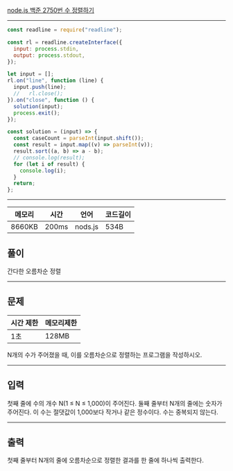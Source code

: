 [node.js 백준 2750번 수 정렬하기](https://www.acmicpc.net/problem/2750)

---

```javascript
const readline = require("readline");

const rl = readline.createInterface({
  input: process.stdin,
  output: process.stdout,
});

let input = [];
rl.on("line", function (line) {
  input.push(line);
  //   rl.close();
}).on("close", function () {
  solution(input);
  process.exit();
});

const solution = (input) => {
  const caseCount = parseInt(input.shift());
  const result = input.map((v) => parseInt(v));
  result.sort((a, b) => a - b);
  // console.log(result);
  for (let i of result) {
    console.log(i);
  }
  return;
};
```

---

| 메모리 | 시간  | 언어    | 코드길이 |
| ------ | ----- | ------- | -------- |
| 8660KB | 200ms | nods.js | 534B     |

## 풀이

간다한 오름차순 정렬

---

## 문제

| 시간 제한 | 메모리제한 |
| --------- | ---------- |
| 1초       | 128MB      |

N개의 수가 주어졌을 때, 이를 오름차순으로 정렬하는 프로그램을 작성하시오.

---

## 입력

첫째 줄에 수의 개수 N(1 ≤ N ≤ 1,000)이 주어진다. 둘째 줄부터 N개의 줄에는 숫자가 주어진다. 이 수는 절댓값이 1,000보다 작거나 같은 정수이다. 수는 중복되지 않는다.

---

## 출력

첫째 줄부터 N개의 줄에 오름차순으로 정렬한 결과를 한 줄에 하나씩 출력한다.

